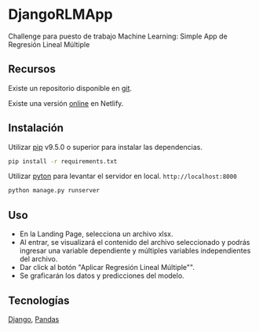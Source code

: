 # DjangoRLMApp
Challenge para puesto de trabajo Machine Learning: Simple App de Regresión Lineal Múltiple

## Recursos

Existe un repositorio disponible en [git](https://github.com/GwerhDev/DjangoRLMApp).

Existe una versión [online](djangorlmapp.netlify.app) en Netlify.

## Instalación

Utilizar [pip](https://pypi.org/project/pip/) v9.5.0 o superior para instalar las dependencias.

```bash
pip install -r requirements.txt
```
Utilizar [pyton](https://www.python.org/) para levantar el servidor en local. `http://localhost:8000`
```bash
python manage.py runserver
```

## Uso
- En la Landing Page, selecciona un archivo xlsx.
- Al entrar, se visualizará el contenido del archivo seleccionado y podrás ingresar una variable dependiente y múltiples variables independientes del archivo. 
- Dar click al botón "Aplicar Regresión Lineal Múltiple"".
- Se graficarán los datos y predicciones del modelo.

## Tecnologías

[Django](https://www.djangoproject.com/), [Pandas](https://pandas.pydata.org/)